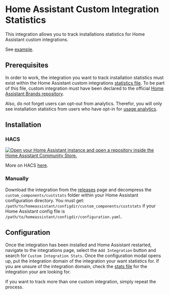 # Home Assistant Custom Integration Statistics

This integration allows you to track installations statistics for Home Assistant custom integrations.

See [example](https://raw.githubusercontent.com/hekmon/ha-custstats/v1.0.0/res/rtetempo_example.png).

## Prerequisites

In order to work, the integration you want to track installation statistics must exist within the Home Assistant custom integrations [statistics file](https://analytics.home-assistant.io/custom_integrations.json). To be part of this file, custom integration must have been declared to the official [Home Assistant Brands repository](https://github.com/home-assistant/brands).

Also, do not forget users can opt-out from analytics. Therefor, you will only see installation statistics from users who have opt-in for [usage analytics](https://www.home-assistant.io/integrations/analytics/#usage-analytics).

## Installation

### HACS

[![Open your Home Assistant instance and open a repository inside the Home Assistant Community Store.](https://my.home-assistant.io/badges/hacs_repository.svg)](https://my.home-assistant.io/redirect/hacs_repository/?owner=hekmon&repository=ha-custstats&category=integration)

More on HACS [here](https://hacs.xyz/).

### Manually

Download the integration from the [releases](https://github.com/hekmon/rtetempo/releases) page and decompress the `custom_components/custstats` folder within your Home Assistant configuration directory. You must get: `/path/to/homeassistant/configdir/custom_components/custstats` if your Home Assistant config file is `/path/to/homeassistant/configdir/configuration.yaml`.

## Configuration

Once the integration has been installed and Home Assistant restarted, navigate to the integrations page, select the `Add Integration` button and search for `Custom Integration Stats`. Once the configuration modal opens up, put the integration domain of the integration your want statistics for. If you are unsure of the integration domain, check the [stats file](https://analytics.home-assistant.io/custom_integrations.json) for the integration your are looking for.

If you want to track more than one custom integration, simply repeat the process.
